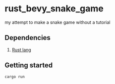 # rust_bevy_snake_game
my attempt to make a snake game without a tutorial 

## Dependencies 

1. [Rust lang](https://www.rust-lang.org/tools/install) 

## Getting started

```cargo run```

